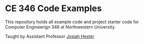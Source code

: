 CE 346 Code Examples
========

This repository holds all example code and project starter code for Computer Engineerign 346 at Northwestern University.

Taught by Assistant Professor [Josiah Hester](http://josiahhester.com)